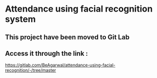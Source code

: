# Attendance using facial recognition system
## This project have been moved to Git Lab
## Access it through the link : 
https://gitlab.com/BeAgarwal/attendance-using-facial-recognition/-/tree/master
